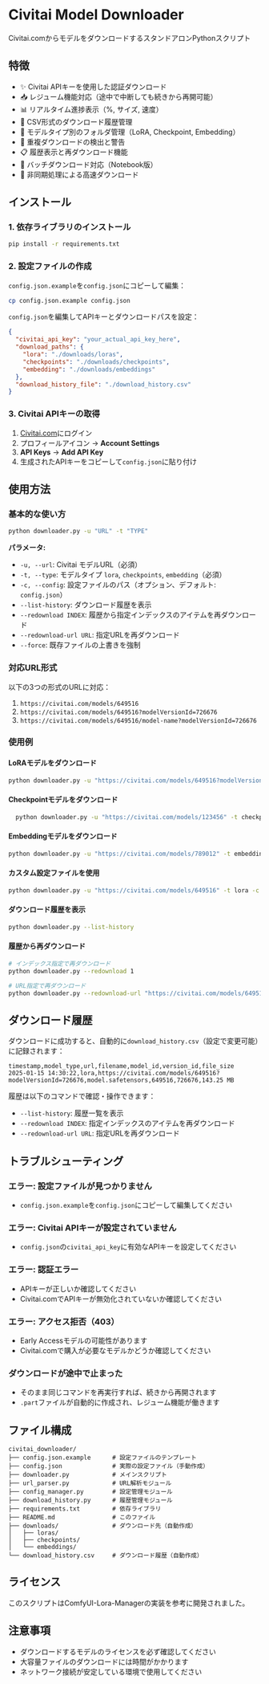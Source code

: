 # Civitai Model Downloader

Civitai.comからモデルをダウンロードするスタンドアロンPythonスクリプト

## 特徴

- ✨ Civitai APIキーを使用した認証ダウンロード
- 📥 レジューム機能対応（途中で中断しても続きから再開可能）
- 📊 リアルタイム進捗表示（%, サイズ, 速度）
- 📝 CSV形式のダウンロード履歴管理
- 🎯 モデルタイプ別のフォルダ管理（LoRA, Checkpoint, Embedding）
- 🔄 重複ダウンロードの検出と警告
- 📋 履歴表示と再ダウンロード機能
- 🔄 バッチダウンロード対応（Notebook版）
- 🚀 非同期処理による高速ダウンロード

## インストール

### 1. 依存ライブラリのインストール

```bash
pip install -r requirements.txt
```

### 2. 設定ファイルの作成

`config.json.example`を`config.json`にコピーして編集：

```bash
cp config.json.example config.json
```

`config.json`を編集してAPIキーとダウンロードパスを設定：

```json
{
  "civitai_api_key": "your_actual_api_key_here",
  "download_paths": {
    "lora": "./downloads/loras",
    "checkpoints": "./downloads/checkpoints",
    "embedding": "./downloads/embeddings"
  },
  "download_history_file": "./download_history.csv"
}
```

### 3. Civitai APIキーの取得

1. [Civitai.com](https://civitai.com)にログイン
2. プロフィールアイコン → **Account Settings**
3. **API Keys** → **Add API Key**
4. 生成されたAPIキーをコピーして`config.json`に貼り付け

## 使用方法

### 基本的な使い方

```bash
python downloader.py -u "URL" -t "TYPE"
```

**パラメータ:**
- `-u, --url`: Civitai モデルURL（必須）
- `-t, --type`: モデルタイプ `lora`, `checkpoints`, `embedding`（必須）
- `-c, --config`: 設定ファイルのパス（オプション、デフォルト: `config.json`）
- `--list-history`: ダウンロード履歴を表示
- `--redownload INDEX`: 履歴から指定インデックスのアイテムを再ダウンロード
- `--redownload-url URL`: 指定URLを再ダウンロード
- `--force`: 既存ファイルの上書きを強制

### 対応URL形式

以下の3つの形式のURLに対応：

1. `https://civitai.com/models/649516`
2. `https://civitai.com/models/649516?modelVersionId=726676`
3. `https://civitai.com/models/649516/model-name?modelVersionId=726676`

### 使用例

#### LoRAモデルをダウンロード
```bash
python downloader.py -u "https://civitai.com/models/649516?modelVersionId=726676" -t lora
```

#### Checkpointモデルをダウンロード
```bash
  python downloader.py -u "https://civitai.com/models/123456" -t checkpoints
```

#### Embeddingモデルをダウンロード
```bash
python downloader.py -u "https://civitai.com/models/789012" -t embedding
```

#### カスタム設定ファイルを使用
```bash
python downloader.py -u "https://civitai.com/models/649516" -t lora -c my_config.json
```

#### ダウンロード履歴を表示
```bash
python downloader.py --list-history
```

#### 履歴から再ダウンロード
```bash
# インデックス指定で再ダウンロード
python downloader.py --redownload 1

# URL指定で再ダウンロード
python downloader.py --redownload-url "https://civitai.com/models/649516"
```

## ダウンロード履歴

ダウンロードに成功すると、自動的に`download_history.csv`（設定で変更可能）に記録されます：

```csv
timestamp,model_type,url,filename,model_id,version_id,file_size
2025-01-15 14:30:22,lora,https://civitai.com/models/649516?modelVersionId=726676,model.safetensors,649516,726676,143.25 MB
```

履歴は以下のコマンドで確認・操作できます：
- `--list-history`: 履歴一覧を表示
- `--redownload INDEX`: 指定インデックスのアイテムを再ダウンロード
- `--redownload-url URL`: 指定URLを再ダウンロード

## トラブルシューティング

### エラー: 設定ファイルが見つかりません
- `config.json.example`を`config.json`にコピーして編集してください

### エラー: Civitai APIキーが設定されていません
- `config.json`の`civitai_api_key`に有効なAPIキーを設定してください

### エラー: 認証エラー
- APIキーが正しいか確認してください
- Civitai.comでAPIキーが無効化されていないか確認してください

### エラー: アクセス拒否（403）
- Early Accessモデルの可能性があります
- Civitai.comで購入が必要なモデルかどうか確認してください

### ダウンロードが途中で止まった
- そのまま同じコマンドを再実行すれば、続きから再開されます
- `.part`ファイルが自動的に作成され、レジューム機能が働きます

## ファイル構成

```
civitai_downloader/
├── config.json.example      # 設定ファイルのテンプレート
├── config.json              # 実際の設定ファイル（手動作成）
├── downloader.py            # メインスクリプト
├── url_parser.py            # URL解析モジュール
├── config_manager.py        # 設定管理モジュール
├── download_history.py      # 履歴管理モジュール
├── requirements.txt         # 依存ライブラリ
├── README.md                # このファイル
├── downloads/               # ダウンロード先（自動作成）
│   ├── loras/
│   ├── checkpoints/
│   └── embeddings/
└── download_history.csv     # ダウンロード履歴（自動作成）
```

## ライセンス

このスクリプトはComfyUI-Lora-Managerの実装を参考に開発されました。

## 注意事項

- ダウンロードするモデルのライセンスを必ず確認してください
- 大容量ファイルのダウンロードには時間がかかります
- ネットワーク接続が安定している環境で使用してください

